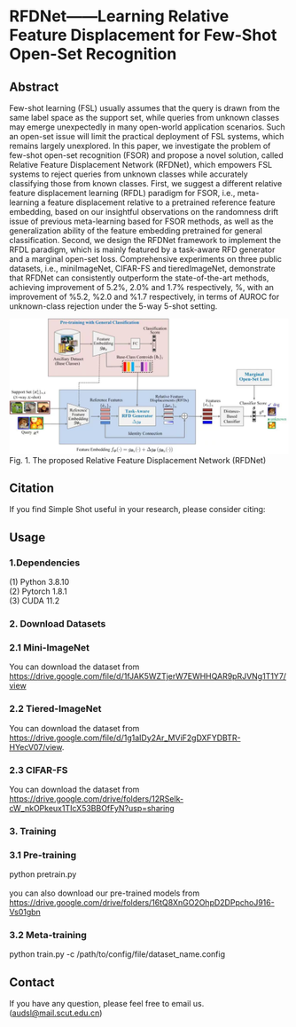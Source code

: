 # RFDNet——Learning Relative Feature Displacement for Few-Shot Open-Set Recognition

## Abstract
Few-shot learning (FSL) usually assumes that the query is drawn from the same label space as the support set, while queries from unknown classes may emerge unexpectedly in many open-world application scenarios. Such an open-set issue will limit the practical deployment of FSL systems, which remains largely unexplored. In this paper, we investigate the problem of few-shot open-set recognition (FSOR) and propose a novel solution, called Relative Feature Displacement Network  (RFDNet), which empowers FSL systems to reject queries from unknown classes while accurately classifying those from known classes. First, we suggest a different relative feature displacement learning (RFDL) paradigm for FSOR, i.e., meta-learning a feature displacement relative to a pretrained reference feature embedding, based on our insightful observations on the randomness drift issue of previous meta-learning based for FSOR methods, as well as the generalization ability of the feature embedding pretrained for general classification. Second, we design the RFDNet framework to implement the RFDL paradigm, which is mainly featured by a task-aware RFD generator and a marginal open-set loss.  Comprehensive experiments on three public datasets, i.e., miniImageNet, CIFAR-FS and tieredImageNet, demonstrate that RFDNet can consistently outperform  the state-of-the-art  methods, achieving improvement of 5.2\%, 2.0\% and 1.7\% respectively, %, with an improvement of \%5.2, \%2.0 and \%1.7 respectively, in terms of AUROC for unknown-class rejection under the 5-way 5-shot setting.

![image](overview.jpg)
                                                       Fig. 1. The proposed Relative Feature Displacement Network (RFDNet)

## Citation
If you find Simple Shot useful in your research, please consider citing:



## Usage
### 1.Dependencies
(1) Python 3.8.10 <br/>
(2) Pytorch 1.8.1 <br/>
(3) CUDA 11.2 <br/>

### 2. Download Datasets
### 2.1 Mini-ImageNet
You can download the dataset from https://drive.google.com/file/d/1fJAK5WZTjerW7EWHHQAR9pRJVNg1T1Y7/view

### 2.2 Tiered-ImageNet
You can download the dataset from https://drive.google.com/file/d/1g1aIDy2Ar_MViF2gDXFYDBTR-HYecV07/view.

### 2.3 CIFAR-FS
You can download the dataset from https://drive.google.com/drive/folders/12RSelk-cW_nkOPkeux1TIcX53BBOfFyN?usp=sharing


### 3. Training
### 3.1 Pre-training
python pretrain.py <br/>
<br/>
you can also download our pre-trained models from https://drive.google.com/drive/folders/16tQ8XnGO2OhpD2DPpchoJ916-Vs01gbn

### 3.2 Meta-training
python train.py -c /path/to/config/file/dataset_name.config

## Contact
If you have any question, please feel free to email us. (audsl@mail.scut.edu.cn)







